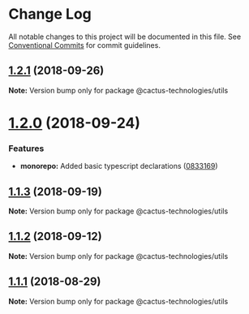 # Change Log

All notable changes to this project will be documented in this file.
See [Conventional Commits](https://conventionalcommits.org) for commit guidelines.

<a name="1.2.1"></a>

## [1.2.1](https://github.com/CactusTechnologies/cactus-utils/compare/@cactus-technologies/utils@1.2.0...@cactus-technologies/utils@1.2.1) (2018-09-26)

**Note:** Version bump only for package @cactus-technologies/utils

<a name="1.2.0"></a>

# [1.2.0](https://github.com/CactusTechnologies/cactus-utils/compare/@cactus-technologies/utils@1.1.3...@cactus-technologies/utils@1.2.0) (2018-09-24)

### Features

-   **monorepo:** Added basic typescript declarations ([0833169](https://github.com/CactusTechnologies/cactus-utils/commit/0833169))

<a name="1.1.3"></a>

## [1.1.3](https://github.com/CactusTechnologies/cactus-utils/compare/@cactus-technologies/utils@1.1.2...@cactus-technologies/utils@1.1.3) (2018-09-19)

**Note:** Version bump only for package @cactus-technologies/utils

<a name="1.1.2"></a>

## [1.1.2](https://github.com/CactusTechnologies/cactus-utils/compare/@cactus-technologies/utils@1.1.1...@cactus-technologies/utils@1.1.2) (2018-09-12)

**Note:** Version bump only for package @cactus-technologies/utils

<a name="1.1.1"></a>

## [1.1.1](https://github.com/CactusTechnologies/cactus-utils/compare/@cactus-technologies/utils@1.1.0...@cactus-technologies/utils@1.1.1) (2018-08-29)

**Note:** Version bump only for package @cactus-technologies/utils

